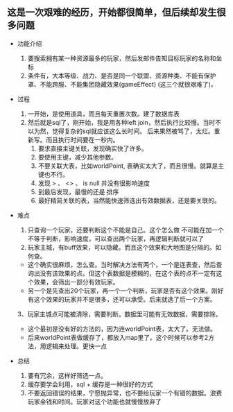  ## 这是一次艰难的经历，开始都很简单，但后续却发生很多问题
 
 - 功能介绍
     1. 要搜索拥有某一种资源最多的玩家，然后发邮件告知目标玩家的名称和坐标
     2. 条件有，大本等级、战力、是否是同一个联盟、资源种类、不能有保护罩、不能跨服、不能集团隐藏效果(gameEffect) (这三个就很艰难了)。
 - 过程
    1. 一开始，是使用道具，而且每天重置次数。建了数据库表
    2. 然后就是sql了，刚开始，我是用各种left join，然后执行比较慢。当时不以为然，觉得复杂的sql就应该这么长时间。
       后来果然被骂了，太烂。重新写。而且执行时间要在一秒内。
       1. 要求直接主键关联，发现确实快了许多。
       2. 要使用主键，减少其他参数。
       3. 不要关联大表，比如worldPoint, 表确实太大了，而且很慢。就算是主键也不行。
       4. 发现 > 、 <> 、 is null 并没有很影响速度
       5. 到最后发现，最慢的还是 排序
       6. 最好精简关联的表，当然能快速筛选出有效数据表，还是要关联的。
  - 难点
    1. 只查询一个玩家，还要判断这个不能是自己。这个怎么做
       不可能在加一个不等于判断，影响速度，可以查出两个玩家，再逻辑判断就可以了
    2. 玩家主城，有buff效果，可以隐藏。而且这个效果和大地图是分隔的。如何查。
     - 这个确实很麻烦，怎么查。当时解决方法有两个，一个是连表查，然后查询出没有该效果的点。但这个表数据是模糊的，在这个表的点不一定有这个效果，会筛出一部分有效玩家。
     - 另一个是先查出20个玩家，再一个一个判断，玩家是否有这个效果。刚好有这个效果的玩家并不是很多，还可以承受。后来就选了后一个方案。
        
    3、玩家主城点可能被清除，需要判断。数据里可能有无效数据，需要排除。
     -  这个最初是没有好的方法的，因为连worldPoint表，太大了。无法做。
     - 后来worldPoint表做缓存了，都放入map里了。这个时候可以参考2方法，用逻辑来处理。更快一点
     
  - 总结
    1. 要有冗余，这样好筛选一点。
    2. 缓存要学会利用，sql + 缓存是一种很好的方式
    3. 不要返回错误的结果，宁愿抛异常，也不要给玩家一个有错的数据。浪费玩家金钱和时间。玩家对这个功能也就慢慢放弃了